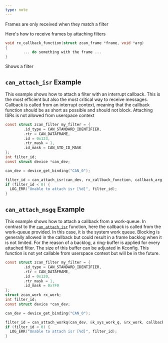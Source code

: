 ```yaml
---
type: note
---
```

Frames are only received when they match a filter

Here's how to receive frames by attaching filters

```c
void rx_callback_function(struct zcan_frame *frame, void *arg)
{
        ... do something with the frame ...
}
```
Shows a filter 


## `can_attach_isr` Example
This example shows how to attach a filter with an interrupt callback. This is the most efficient but also the most critical way to receive messages. Callback is called from an interrupt context, meaning that the callback function should be as short as possible and should not block. Attaching ISRs is not allowed from userspace context
```c
const struct zcan_filter my_filter = {
        .id_type = CAN_STANDARD_IDENTIFIER,
        .rtr = CAN_DATAFRAME,
        .id = 0x123,
        .rtr_mask = 1,
        .id_mask = CAN_STD_ID_MASK
};
int filter_id;
const struct device *can_dev;

can_dev = device_get_binding("CAN_0");

filter_id = can_attach_isr(can_dev, rx_callback_function, callback_arg, &my_filter);
if (filter_id < 0) {
  LOG_ERR("Unable to attach isr [%d]", filter_id);
}

```

## `can_attach_msgq` Example
This example shows how to attach a callback from a work-queue. In contrast to the [`can_attach_isr`](https://docs.zephyrproject.org/2.7.5/reference/networking/can_api.html#c.can_attach_isr "can_attach_isr") function, here the callback is called from the work-queue provided. In this case, it is the system work queue. Blocking is generally allowed in the callback but could result in a frame backlog when it is not limited. For the reason of a backlog, a ring-buffer is applied for every attached filter. The size of this buffer can be adjusted in Kconfig. This function is not yet callable from userspace context but will be in the future.
```c
const struct zcan_filter my_filter = {
        .id_type = CAN_STANDARD_IDENTIFIER,
        .rtr = CAN_DATAFRAME,
        .id = 0x120,
        .rtr_mask = 1,
        .id_mask = 0x7F0
};
struct zcan_work rx_work;
int filter_id;
const struct device *can_dev;

can_dev = device_get_binding("CAN_0");

filter_id = can_attach_workq(can_dev, &k_sys_work_q, &rx_work, callback_arg, callback_arg, &my_filter);
if (filter_id < 0) {
  LOG_ERR("Unable to attach isr [%d]", filter_id);
}
```
